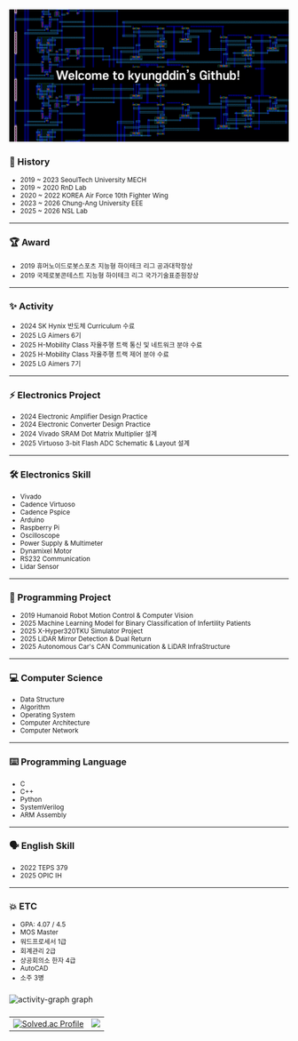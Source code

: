 ###
<div align="center">
  <img src="https://github.com/kyungddin/kyungddin/blob/main/github_front.png" />
</div>

### 🚩 History
<small>

- 2019 ~ 2023 SeoulTech University MECH  
- 2019 ~ 2020 RnD Lab  
- 2020 ~ 2022 KOREA Air Force 10th Fighter Wing  
- 2023 ~ 2026 Chung-Ang University EEE  
- 2025 ~ 2026 NSL Lab  

</small>

---

### 🏆 Award
<small>

- 2019 휴머노이드로봇스포츠 지능형 하이테크 리그 공과대학장상  
- 2019 국제로봇콘테스트 지능형 하이테크 리그 국가기술표준원장상  

</small>

---

### ✨ Activity
<small>

- 2024 SK Hynix 반도체 Curriculum 수료  
- 2025 LG Aimers 6기  
- 2025 H-Mobility Class 자율주행 트랙 통신 및 네트워크 분야 수료  
- 2025 H-Mobility Class 자율주행 트랙 제어 분야 수료  
- 2025 LG Aimers 7기  

</small>

---

### ⚡ Electronics Project
<small>

- 2024 Electronic Amplifier Design Practice  
- 2024 Electronic Converter Design Practice  
- 2024 Vivado SRAM Dot Matrix Multiplier 설계  
- 2025 Virtuoso 3-bit Flash ADC Schematic & Layout 설계  

</small>

---

### 🛠️ Electronics Skill
<small>

- Vivado  
- Cadence Virtuoso  
- Cadence Pspice  
- Arduino  
- Raspberry Pi  
- Oscilloscope  
- Power Supply & Multimeter  
- Dynamixel Motor  
- RS232 Communication  
- Lidar Sensor  

</small>

---

### 📑 Programming Project
<small>

- 2019 Humanoid Robot Motion Control & Computer Vision  
- 2025 Machine Learning Model for Binary Classification of Infertility Patients  
- 2025 X-Hyper320TKU Simulator Project  
- 2025 LiDAR Mirror Detection & Dual Return  
- 2025 Autonomous Car's CAN Communication & LiDAR InfraStructure  

</small>

---

### 💻 Computer Science
<small>

- Data Structure  
- Algorithm  
- Operating System  
- Computer Architecture  
- Computer Network  

</small>

---

### ⌨️ Programming Language
<small>

- C  
- C++  
- Python  
- SystemVerilog  
- ARM Assembly  

</small>

---

### 🗣️ English Skill
<small>

- 2022 TEPS 379  
- 2025 OPIC IH  

</small>

---

### 💥 ETC
<small>

- GPA: 4.07 / 4.5  
- MOS Master  
- 워드프로세서 1급  
- 회계관리 2급  
- 상공회의소 한자 4급  
- AutoCAD  
- 소주 3병  

</small>

###

###

<img src="https://github-readme-activity-graph.vercel.app/graph?username=kyungddin&radius=16&theme=github-compact&area=true&order=5" height="300" alt="activity-graph graph"  />

###

<div align="center">

<table>
  <tr>
    <td>
      <a href="https://solved.ac/kyungddin">
        <img src="http://mazassumnida.wtf/api/v2/generate_badge?boj=kyungddin" alt="Solved.ac Profile"/>
      </a>
    </td>
    <td>
      <img src="http://mazandi.herokuapp.com/api?handle=kyungddin&theme=dark"/>
    </td>
  </tr>
</table>

</div>
